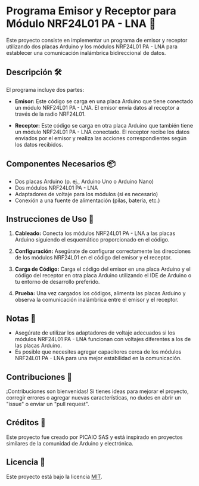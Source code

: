 # Programa Emisor y Receptor para Módulo NRF24L01 PA - LNA 📡

Este proyecto consiste en implementar un programa de emisor y receptor utilizando dos placas Arduino y los módulos NRF24L01 PA - LNA para establecer una comunicación inalámbrica bidireccional de datos.

## Descripción 🛠️

El programa incluye dos partes:

- **Emisor:** Este código se carga en una placa Arduino que tiene conectado un módulo NRF24L01 PA - LNA. El emisor envía datos al receptor a través de la radio NRF24L01.

- **Receptor:** Este código se carga en otra placa Arduino que también tiene un módulo NRF24L01 PA - LNA conectado. El receptor recibe los datos enviados por el emisor y realiza las acciones correspondientes según los datos recibidos.

## Componentes Necesarios 📦

- Dos placas Arduino (p. ej., Arduino Uno o Arduino Nano)
- Dos módulos NRF24L01 PA - LNA
- Adaptadores de voltaje para los módulos (si es necesario)
- Conexión a una fuente de alimentación (pilas, batería, etc.)

## Instrucciones de Uso 📝

1. **Cableado:** Conecta los módulos NRF24L01 PA - LNA a las placas Arduino siguiendo el esquemático proporcionado en el código.

2. **Configuración:** Asegúrate de configurar correctamente las direcciones de los módulos NRF24L01 en el código del emisor y el receptor.

3. **Carga de Código:** Carga el código del emisor en una placa Arduino y el código del receptor en otra placa Arduino utilizando el IDE de Arduino o tu entorno de desarrollo preferido.

4. **Prueba:** Una vez cargados los códigos, alimenta las placas Arduino y observa la comunicación inalámbrica entre el emisor y el receptor.

## Notas 📝

- Asegúrate de utilizar los adaptadores de voltaje adecuados si los módulos NRF24L01 PA - LNA funcionan con voltajes diferentes a los de las placas Arduino.
- Es posible que necesites agregar capacitores cerca de los módulos NRF24L01 PA - LNA para una mejor estabilidad en la comunicación.

## Contribuciones 🚀

¡Contribuciones son bienvenidas! Si tienes ideas para mejorar el proyecto, corregir errores o agregar nuevas características, no dudes en abrir un "issue" o enviar un "pull request".

## Créditos 🙌

Este proyecto fue creado por PICAIO SAS y está inspirado en proyectos similares de la comunidad de Arduino y electrónica.

## Licencia 📝

Este proyecto está bajo la licencia [MIT](LICENSE).

